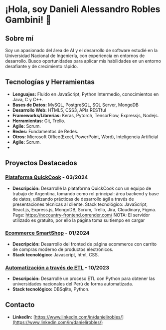 # ¡Hola, soy Danieli Alessandro Robles Gambini! 👋

## Sobre mí
Soy un apasionado del área de AI y el desarrollo de software estudié en la Universidad Nacional de Ingeniería, con experiencia en entornos de desarrollo. Busco oportunidades para aplicar mis habilidades en un entorno desafiante y de crecimiento rápido.

## Tecnologías y Herramientas
- **Lenguajes:**  Fluido en JavaScript, Python Intermedio, conocimientos en Java, C y C++.
- **Bases de Datos:** MySQL, PostgreSQL, SQL Server, MongoDB
- **Desarrollo Web:** HTML5, CSS3, APIs RESTful
- **Frameworks/Librerias:** Keras, Pytorch, TensorFlow, Expressjs, Nodejs.
- **Herramientas:** Git, Trello.
- **Agile:** Scrum.
- **Redes:** Fundamentos de Redes.
- **Otros:** Microsoft Office(Excel, PowerPoint, Word), Inteligencia Artificial
- **Agile:** Scrum.
- 


## Proyectos Destacados

### [Plataforma QuickCook](https://github.com/No-Country/c17-04-m-node-react/tree/main) - 03/2024
- **Descripción:** Desarrollé la plataforma QuickCook con un equipo de trabajo de Argentina, tomando como rol principal: área backend y base de datos, utilizando prácticas de desarrollo ágil a través de presentaciones técnicas al cliente.
Stack tecnológico: JavaScript, React.js, Express.js, MongoDB, Scrum, Trello, Jira, Cloudinary, Figma.
Page: https://nocountry-frontend.onrender.com/ NOTA: El servidor utilizado es gratuito, por ello la página toma su tiempo en cargar

### [Ecommerce SmartShop](https://github.com/Alessdev/shopping-cart-) - 01/2024

- **Descripción:** Desarrollo del fronted de página ecommerce con carrito de compras moderno de productos electrónicos.
- **Stack tecnológico:** Javascript, html, CSS.

### [Automatización a través de ETL](https://github.com/Alessdev/Python-SQL-ETL) - 10/2023

- **Descripción:** Desarrollé un proceso ETL con Python para obtener las universidades nacionales del Perú de forma automatizada.
- **Stack tecnológico:** DBSqlite, Python.



## Contacto
- **LinkedIn:** [https://www.linkedin.com/in/danielirobles/](https://www.linkedin.com/in/danielirobles/)
